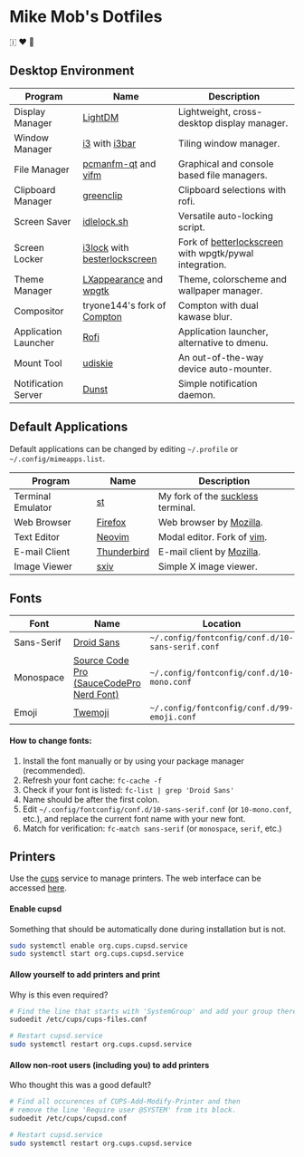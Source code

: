 # Mike Mob's Dotfiles
🇮 ❤️ 🐧



## Desktop Environment
| Program | Name | Description |
|---|---|---|
| Display Manager | [LightDM](https://www.freedesktop.org/wiki/Software/LightDM/) | Lightweight, cross-desktop display manager. |
| Window Manager | [i3](https://i3wm.org/) with [i3bar](https://i3wm.org/i3bar/) | Tiling window manager. |
| File Manager | [pcmanfm-qt](https://github.com/lxqt/pcmanfm-qt) and [vifm](https://vifm.info/) | Graphical and console based file managers. |
| Clipboard Manager | [greenclip](https://github.com/erebe/greenclip) | Clipboard selections with rofi. |
| Screen Saver | [idlelock.sh](https://github.com/thetarkus/idlelock.sh) | Versatile auto-locking script. |
| Screen Locker | [i3lock](https://i3wm.org/i3lock/) with [besterlockscreen](https://github.com/thetarkus/besterlockscreen) | Fork of [betterlockscreen](https://github.com/pavanjadhaw/betterlockscreen) with wpgtk/pywal integration. |
| Theme Manager | [LXappearance](https://wiki.lxde.org/en/LXAppearance) and [wpgtk](https://github.com/deviantfero/wpgtk) | Theme, colorscheme and wallpaper manager. |
| Compositor | tryone144's fork of [Compton](https://github.com/tryone144/compton) | Compton with dual kawase blur. |
| Application Launcher | [Rofi](https://github.com/DaveDavenport/rofi) | Application launcher, alternative to dmenu. |
| Mount Tool | [udiskie](https://github.com/coldfix/udiskie) | An out-of-the-way device auto-mounter. |
| Notification Server | [Dunst](https://github.com/dunst-project/dunst) | Simple notification daemon. |



## Default Applications
Default applications can be changed by editing `~/.profile` or `~/.config/mimeapps.list`.

| Program | Name | Description |
|---|---|---|
| Terminal Emulator | [st](https://github.com/thetarkus/st) | My fork of the [suckless](https://suckless.org/) terminal. |
| Web Browser | [Firefox](https://www.mozilla.org/en-US/firefox/) | Web browser by [Mozilla](https://www.mozilla.org/). |
| Text Editor | [Neovim](https://neovim.io/) | Modal editor. Fork of [vim](https://www.vim.org/). |
| E-mail Client | [Thunderbird](https://www.thunderbird.net/en-US/) | E-mail client by [Mozilla](https://www.mozilla.org/). |
| Image Viewer | [sxiv](https://github.com/muennich/sxiv) | Simple X image viewer. |



## Fonts
| Font | Name | Location |
|---|---|---|
| Sans-Serif | [Droid Sans](https://fonts.google.com/?query=droid&selection.family=Cardo) | `~/.config/fontconfig/conf.d/10-sans-serif.conf` |
| Monospace | [Source Code Pro (SauceCodePro Nerd Font)](https://github.com/ryanoasis/nerd-fonts/tree/master/patched-fonts/SourceCodePro) | `~/.config/fontconfig/conf.d/10-mono.conf` |
| Emoji | [Twemoji](https://github.com/twitter/twemoji) | `~/.config/fontconfig/conf.d/99-emoji.conf` |


#### How to change fonts:
1. Install the font manually or by using your package manager (recommended).
2. Refresh your font cache: `fc-cache -f`
3. Check if your font is listed: `fc-list | grep 'Droid Sans'`
4. Name should be after the first colon.
5. Edit `~/.config/fontconfig/conf.d/10-sans-serif.conf` (or `10-mono.conf`, etc.), and replace the current font name with your new font.
6. Match for verification: `fc-match sans-serif` (or `monospace`, `serif`, etc.)

## Printers
Use the [cups](https://www.cups.org/) service to manage printers.
The web interface can be accessed [here](http://127.0.0.1:631/).

#### Enable cupsd
Something that should be automatically done during installation but is not.
```sh
sudo systemctl enable org.cups.cupsd.service
sudo systemctl start org.cups.cupsd.service
```

#### Allow yourself to add printers and print
Why is this even required?
```sh
# Find the line that starts with 'SystemGroup' and add your group there.
sudoedit /etc/cups/cups-files.conf

# Restart cupsd.service
sudo systemctl restart org.cups.cupsd.service
```

#### Allow non-root users (including you) to add printers
Who thought this was a good default?
```sh
# Find all occurences of CUPS-Add-Modify-Printer and then
# remove the line 'Require user @SYSTEM' from its block.
sudoedit /etc/cups/cupsd.conf

# Restart cupsd.service
sudo systemctl restart org.cups.cupsd.service
```
